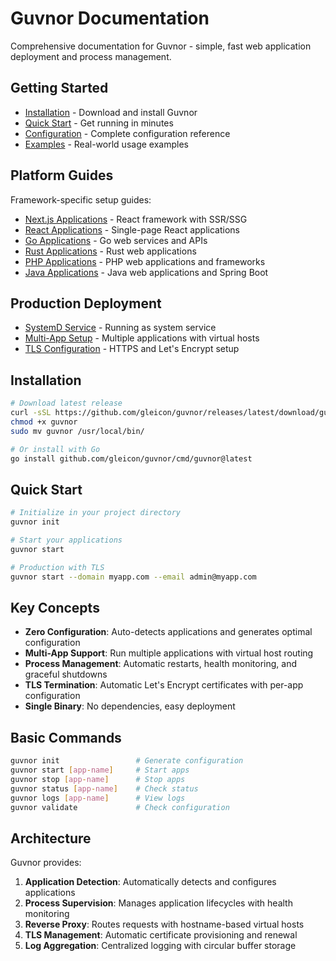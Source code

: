 # Guvnor Documentation

Comprehensive documentation for Guvnor - simple, fast web application deployment and process management.

## Getting Started

- [Installation](#installation) - Download and install Guvnor
- [Quick Start](#quick-start) - Get running in minutes
- [Configuration](configuration.md) - Complete configuration reference
- [Examples](examples.md) - Real-world usage examples

## Platform Guides

Framework-specific setup guides:

- [Next.js Applications](nextjs.md) - React framework with SSR/SSG
- [React Applications](react.md) - Single-page React applications  
- [Go Applications](go.md) - Go web services and APIs
- [Rust Applications](rust.md) - Rust web applications
- [PHP Applications](php.md) - PHP web applications and frameworks
- [Java Applications](java.md) - Java web applications and Spring Boot

## Production Deployment

- [SystemD Service](systemd.md) - Running as system service
- [Multi-App Setup](configuration.md#multi-app-configuration) - Multiple applications with virtual hosts
- [TLS Configuration](configuration.md#tls-configuration) - HTTPS and Let's Encrypt setup

## Installation

```bash
# Download latest release
curl -sSL https://github.com/gleicon/guvnor/releases/latest/download/guvnor-$(uname -s)-$(uname -m) -o guvnor
chmod +x guvnor
sudo mv guvnor /usr/local/bin/

# Or install with Go
go install github.com/gleicon/guvnor/cmd/guvnor@latest
```

## Quick Start

```bash
# Initialize in your project directory
guvnor init

# Start your applications
guvnor start

# Production with TLS
guvnor start --domain myapp.com --email admin@myapp.com
```

## Key Concepts

- **Zero Configuration**: Auto-detects applications and generates optimal configuration
- **Multi-App Support**: Run multiple applications with virtual host routing
- **Process Management**: Automatic restarts, health monitoring, and graceful shutdowns
- **TLS Termination**: Automatic Let's Encrypt certificates with per-app configuration
- **Single Binary**: No dependencies, easy deployment

## Basic Commands

```bash
guvnor init                 # Generate configuration
guvnor start [app-name]     # Start apps
guvnor stop [app-name]      # Stop apps  
guvnor status [app-name]    # Check status
guvnor logs [app-name]      # View logs
guvnor validate             # Check configuration
```

## Architecture

Guvnor provides:

1. **Application Detection**: Automatically detects and configures applications
2. **Process Supervision**: Manages application lifecycles with health monitoring
3. **Reverse Proxy**: Routes requests with hostname-based virtual hosts
4. **TLS Management**: Automatic certificate provisioning and renewal
5. **Log Aggregation**: Centralized logging with circular buffer storage